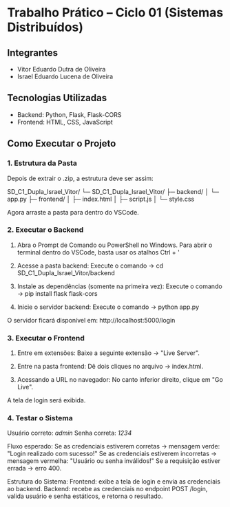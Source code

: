 # Trabalho Prático – Ciclo 01 (Sistemas Distribuídos)

## Integrantes
- Vitor Eduardo Dutra de Oliveira
- Israel Eduardo Lucena de Oliveira

## Tecnologias Utilizadas
- Backend: Python, Flask, Flask-CORS
- Frontend: HTML, CSS, JavaScript

## Como Executar o Projeto

### 1. Estrutura da Pasta
Depois de extrair o .zip, a estrutura deve ser assim:

SD_C1_Dupla_Israel_Vitor/
└─ SD_C1_Dupla_Israel_Vitor/
   ├─ backend/
   │  └─ app.py
   ├─ frontend/
   │  ├─ index.html
   │  ├─ script.js
   │  └─ style.css

Agora arraste a pasta para dentro do VSCode.


### 2. Executar o Backend
1. Abra o Prompt de Comando ou PowerShell no Windows. Para abrir o terminal dentro do VSCode,
basta usar os atalhos Ctrl + '

2. Acesse a pasta backend:
Execute o comando -> cd SD_C1_Dupla_Israel_Vitor/backend

3. Instale as dependências (somente na primeira vez):
Execute o comando -> pip install flask flask-cors

4. Inicie o servidor backend:
Execute o comando -> python app.py

O servidor ficará disponível em:
http://localhost:5000/login


### 3. Executar o Frontend
1. Entre em extensões:
Baixe a seguinte extensão -> "Live Server".

2. Entre na pasta frontend:
Dê dois cliques no arquivo -> index.html.

3. Acessando a URL no navegador:
No canto inferior direito, clique em "Go Live".

A tela de login será exibida.


### 4. Testar o Sistema
Usuário correto: *admin*
Senha correta: *1234*

Fluxo esperado:
Se as credenciais estiverem corretas → mensagem verde: "Login realizado com sucesso!"
Se as credenciais estiverem incorretas → mensagem vermelha: "Usuário ou senha inválidos!"
Se a requisição estiver errada → erro 400.

Estrutura do Sistema:
Frontend: exibe a tela de login e envia as credenciais ao backend.
Backend: recebe as credenciais no endpoint POST /login, valida usuário e senha estáticos, e retorna o resultado.